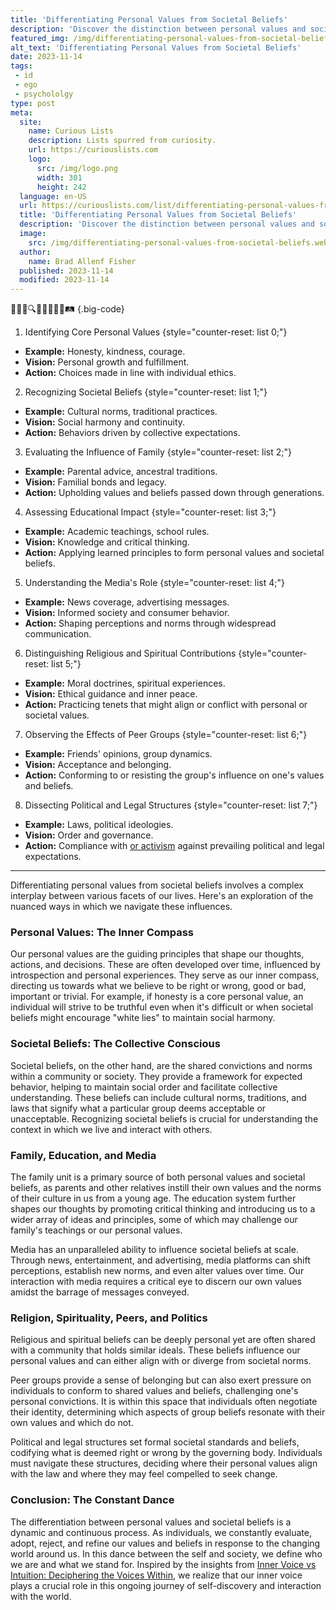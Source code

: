 ```yaml
---
title: 'Differentiating Personal Values from Societal Beliefs'
description: 'Discover the distinction between personal values and societal beliefs. This thought-provoking exploration satisfies your curious nature.'
featured_img: /img/differentiating-personal-values-from-societal-beliefs.webp
alt_text: 'Differentiating Personal Values from Societal Beliefs'
date: 2023-11-14
tags:
 - id
 - ego
 - psychololgy
type: post
meta:
  site:
    name: Curious Lists
    description: Lists spurred from curiosity.
    url: https://curiouslists.com
    logo:
      src: /img/logo.png
      width: 301
      height: 242
  language: en-US
  url: https://curiouslists.com/list/differentiating-personal-values-from-societal-beliefs
  title: 'Differentiating Personal Values from Societal Beliefs'
  description: 'Discover the distinction between personal values and societal beliefs. This thought-provoking exploration satisfies your curious nature.'
  image:
    src: /img/differentiating-personal-values-from-societal-beliefs.webp
  author:
    name: Brad Allenf Fisher
  published: 2023-11-14
  modified: 2023-11-14
---
```



🔄🧭👤🔍💭🤔🌱🌐📜🛤️ {.big-code}

1. Identifying Core Personal Values {style="counter-reset: list 0;"}
  - **Example:** Honesty, kindness, courage.
  - **Vision:** Personal growth and fulfillment.
  - **Action:** Choices made in line with individual ethics.

2. Recognizing Societal Beliefs {style="counter-reset: list 1;"}
  - **Example:** Cultural norms, traditional practices.
  - **Vision:** Social harmony and continuity.
  - **Action:** Behaviors driven by collective expectations.

3. Evaluating the Influence of Family {style="counter-reset: list 2;"}
  - **Example:** Parental advice, ancestral traditions.
  - **Vision:** Familial bonds and legacy.
  - **Action:** Upholding values and beliefs passed down through generations.

4. Assessing Educational Impact {style="counter-reset: list 3;"}
  - **Example:** Academic teachings, school rules.
  - **Vision:** Knowledge and critical thinking.
  - **Action:** Applying learned principles to form personal values and societal beliefs.

5. Understanding the Media's Role {style="counter-reset: list 4;"}
  - **Example:** News coverage, advertising messages.
  - **Vision:** Informed society and consumer behavior.
  - **Action:** Shaping perceptions and norms through widespread communication.

6. Distinguishing Religious and Spiritual Contributions {style="counter-reset: list 5;"}
  - **Example:** Moral doctrines, spiritual experiences.
  - **Vision:** Ethical guidance and inner peace.
  - **Action:** Practicing tenets that might align or conflict with personal or societal values.

7. Observing the Effects of Peer Groups {style="counter-reset: list 6;"}
  - **Example:** Friends' opinions, group dynamics.
  - **Vision:** Acceptance and belonging.
  - **Action:** Conforming to or resisting the group's influence on one's values and beliefs.

8. Dissecting Political and Legal Structures {style="counter-reset: list 7;"}
  - **Example:** Laws, political ideologies.
  - **Vision:** Order and governance.
  - **Action:** Compliance with [or   activism](https://curiouslists.com/list/self-discovery-unearthing-your-true-self-amidst-external-noise) against prevailing political and legal expectations.


---

Differentiating personal values from societal beliefs involves a complex interplay between various facets of our lives. Here's an exploration of the nuanced ways in which we navigate these influences.

### Personal Values: The Inner Compass

Our personal values are the guiding principles that shape our thoughts, actions, and decisions. These are often developed over time, influenced by introspection and personal experiences. They serve as our inner compass, directing us towards what we believe to be right or wrong, good or bad, important or trivial. For example, if honesty is a core personal value, an individual will strive to be truthful even when it's difficult or when societal beliefs might encourage "white lies" to maintain social harmony.

### Societal Beliefs: The Collective Conscious

Societal beliefs, on the other hand, are the shared convictions and norms within a community or society. They provide a framework for expected behavior, helping to maintain social order and facilitate collective understanding. These beliefs can include cultural norms, traditions, and laws that signify what a particular group deems acceptable or unacceptable. Recognizing societal beliefs is crucial for understanding the context in which we live and interact with others.

### Family, Education, and Media

The family unit is a primary source of both personal values and societal beliefs, as parents and other relatives instill their own values and the norms of their culture in us from a young age. The education system further shapes our thoughts by promoting critical thinking and introducing us to a wider array of ideas and principles, some of which may challenge our family's teachings or our personal values.

Media has an unparalleled ability to influence societal beliefs at scale. Through news, entertainment, and advertising, media platforms can shift perceptions, establish new norms, and even alter values over time. Our interaction with media requires a critical eye to discern our own values amidst the barrage of messages conveyed.

### Religion, Spirituality, Peers, and Politics

Religious and spiritual beliefs can be deeply personal yet are often shared with a community that holds similar ideals. These beliefs influence our personal values and can either align with or diverge from societal norms.

Peer groups provide a sense of belonging but can also exert pressure on individuals to conform to shared values and beliefs, challenging one's personal convictions. It is within this space that individuals often negotiate their identity, determining which aspects of group beliefs resonate with their own values and which do not.

Political and legal structures set formal societal standards and beliefs, codifying what is deemed right or wrong by the governing body. Individuals must navigate these structures, deciding where their personal values align with the law and where they may feel compelled to seek change.

### Conclusion: The Constant Dance

The differentiation between personal values and societal beliefs is a dynamic and continuous process. As individuals, we constantly evaluate, adopt, reject, and refine our values and beliefs in response to the changing world around us. In this dance between the self and society, we define who we are and what we stand for. Inspired by the insights from [Inner Voice vs Intuition: Deciphering the Voices Within](https://curiouslists.com/list/inner-voice-vs-intuition-deciphering-the-voices-within), we realize that our inner voice plays a crucial role in this ongoing journey of self-discovery and interaction with the world.